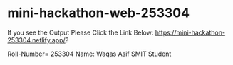 # mini-hackathon-web-253304

If you see the Output Please Click the Link Below: 
https://mini-hackathon-253304.netlify.app/?

Roll-Number= 253304
Name: Waqas Asif
SMIT Student

